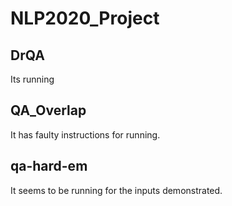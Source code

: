 # NLP2020_Project

## DrQA

Its running

## QA_Overlap

It has faulty instructions for running.

## qa-hard-em

It seems to be running for the inputs demonstrated.
